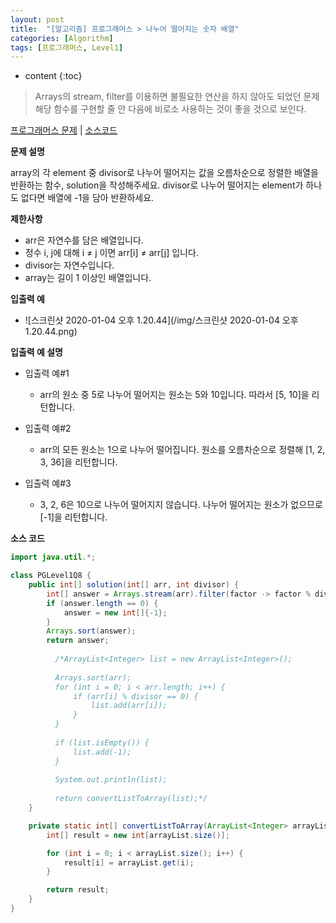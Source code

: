 ```yaml
---
layout: post
title:  "[알고리즘] 프로그래머스 > 나누어 떨어지는 숫자 배열"
categories: [Algorithm]
tags: [프로그래머스, Level1]
---
```


* content
{:toc}

> Arrays의 stream, filter를 이용하면 불필요한 연산을 하지 않아도 되었던 문제
> 해당 함수를 구현할 줄 안 다음에 비로소 사용하는 것이 좋을 것으로 보인다.

[프로그래머스 문제](https://programmers.co.kr/learn/courses/30/lessons/12910) | [소스코드](https://github.com/TaeHyungK/algorithm/blob/master/src/programmers/level1/PGLevel1Q8.java)

**문제 설명**

  array의 각 element 중 divisor로 나누어 떨어지는 값을 오름차순으로 정렬한 배열을 반환하는 함수, solution을 작성해주세요.
  divisor로 나누어 떨어지는 element가 하나도 없다면 배열에 -1을 담아 반환하세요.

**제한사항**

 - arr은 자연수를 담은 배열입니다.
 - 정수 i, j에 대해 i ≠ j 이면 arr[i] ≠ arr[j] 입니다.
 - divisor는 자연수입니다.
 - array는 길이 1 이상인 배열입니다.

**입출력 예**
- ![스크린샷 2020-01-04 오후 1.20.44](/img/스크린샷 2020-01-04 오후 1.20.44.png)

**입출력 예 설명**

- 입출력 예#1
  - arr의 원소 중 5로 나누어 떨어지는 원소는 5와 10입니다. 따라서 [5, 10]을 리턴합니다.

- 입출력 예#2
  - arr의 모든 원소는 1으로 나누어 떨어집니다. 원소를 오름차순으로 정렬해 [1, 2, 3, 36]을 리턴합니다.

- 입출력 예#3
  - 3, 2, 6은 10으로 나누어 떨어지지 않습니다. 나누어 떨어지는 원소가 없으므로 [-1]을 리턴합니다.

**소스 코드**

```java
import java.util.*;

class PGLevel1Q8 {
    public int[] solution(int[] arr, int divisor) {
        int[] answer = Arrays.stream(arr).filter(factor -> factor % divisor == 0).toArray();
        if (answer.length == 0) {
            answer = new int[]{-1};
        }
        Arrays.sort(answer);
        return answer;
		
	      /*ArrayList<Integer> list = new ArrayList<Integer>();
	      
	      Arrays.sort(arr);
	      for (int i = 0; i < arr.length; i++) {
	    	  if (arr[i] % divisor == 0) {
	    		  list.add(arr[i]);
	    	  }
	      }
	      
	      if (list.isEmpty()) { 
	    	  list.add(-1);
	      }
	      
	      System.out.println(list);
	      
	      return convertListToArray(list);*/
    }

    private static int[] convertListToArray(ArrayList<Integer> arrayList) {
        int[] result = new int[arrayList.size()];

        for (int i = 0; i < arrayList.size(); i++) {
            result[i] = arrayList.get(i);
        }

        return result;
    }
}

```